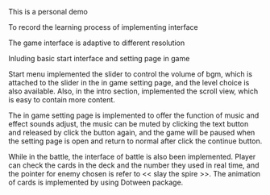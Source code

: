 This is a personal demo

To record the learning process of implementing interface

The game interface is adaptive to different resolution

Inluding basic start interface and setting page in game

Start menu implemented the slider to control the volume of bgm, which is attached to the slider in the  in game setting page, and the level choice is also available. Also, in the intro section, implemented the scroll view, which is easy to contain more content.

The in game setting page is implemented to offer the function of music and effect sounds adjust, the music can be muted by clicking the text button and released by click the button again, and the game will be paused when the setting page is open and return to normal after click the continue button.

While in the battle, the interface of battle is also been implemented. Player can check the cards in the deck and the number they used in real time, and the pointer for enemy chosen is refer to << slay the spire >>. The animation of cards is implemented by using Dotween package.
